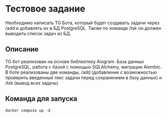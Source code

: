# Тестовое задание
Необходимо написать TG Бота, который будет создавать задачи через /add и добавлять их в БД PostgreSQL. Также по команде /tsk он должен выводить список задач из БД.

## Описание 
TG бот реализован на основе библиотеку Aiogram. База данных PostgreSQL, работа с базой с помощью SQLAlchemy, миграции Alembic. В боте реализованы две команды, /add (добавление с возможностью проверить введенный текс задачи перед сохранением в базу данных) и /tsk (вывод всех задачь)


## Команда для запуска
```
docker compose up -d
```
